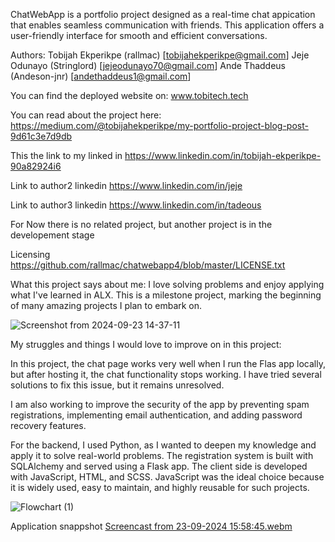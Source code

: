 ChatWebApp is a portfolio project designed as a real-time chat
appication that enables seamless communication with friends.
This application offers a user-friendly interface for smooth and
efficient conversations.

Authors:
Tobijah Ekperikpe (rallmac) [tobijahekperikpe@gmail.com]
Jeje Odunayo (Stringlord) [jejeodunayo70@gmail.com]
Ande Thaddeus (Andeson-jnr) [andethaddeus1@gmail.com]

You can find the deployed website on:
www.tobitech.tech

You can read about the project here:
https://medium.com/@tobijahekperikpe/my-portfolio-project-blog-post-9d61c3e7d9db

This the link to my linked in
https://www.linkedin.com/in/tobijah-ekperikpe-90a82924i6

Link to author2 linkedin
https://www.linkedin.com/in/jeje

Link to author3 linkedin
https://www.linkedin.com/in/tadeous


For Now there is no related project, but another project is
in the developement stage


Licensing
https://github.com/rallmac/chatwebapp4/blob/master/LICENSE.txt


What this project says about me:
I love solving problems and enjoy applying what I've learned
in ALX. This is a milestone project,
marking the beginning of many amazing projects I plan to embark on.

![Screenshot from 2024-09-23 14-37-11](https://github.com/user-attachments/assets/82f236f3-8b80-442c-a67c-52a7f19c06b0)


My struggles and things I would love to improve on in this project:

In this project, the chat page works very well when I run the Flas
app locally, but after hosting it, the chat functionality stops
working.
I have tried several solutions to fix this issue, but it remains
unresolved.

I am also working to improve the security of the app by preventing
spam registrations, implementing email authentication, and adding
password recovery features.

For the backend, I used Python, as I wanted to deepen my knowledge
and apply it to solve real-world problems. The registration system
is built with SQLAlchemy and served using a Flask app. The client
side is developed with JavaScript, HTML, and SCSS. JavaScript was
the ideal choice because it is widely used, easy to maintain,
and highly reusable for such projects.

![Flowchart (1)](https://github.com/user-attachments/assets/d5fbfcdf-2627-44fd-a727-775baeb9dd9f)

Application snappshot
[Screencast from 23-09-2024 15:58:45.webm](https://github.com/user-attachments/assets/6a5346af-46da-438f-bdba-73f2235e985c)
